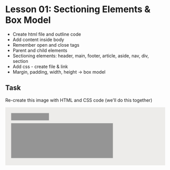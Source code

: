 # Lesson 01: Sectioning Elements & Box Model

- Create html file and outline code
- Add content inside body
- Remember open and close tags
- Parent and child elements
- Sectioning elements: header, main, footer, article, aside, nav, div, section
- Add css - create file & link
- Margin, padding, width, height -> box model

## Task

Re-create this image with HTML and CSS code (we'll do this together)

![An image of grey boxes to practise HTML and CSS](layout01.jpg)